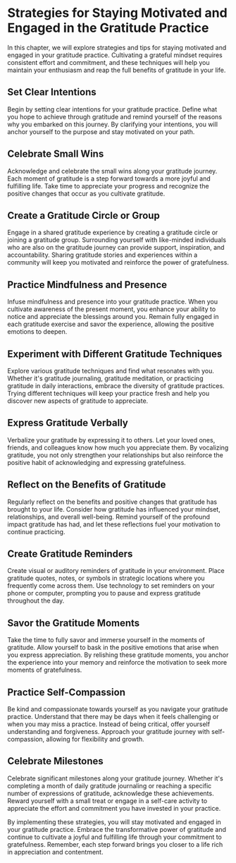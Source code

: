 Strategies for Staying Motivated and Engaged in the Gratitude Practice
=================================================================================

In this chapter, we will explore strategies and tips for staying motivated and engaged in your gratitude practice. Cultivating a grateful mindset requires consistent effort and commitment, and these techniques will help you maintain your enthusiasm and reap the full benefits of gratitude in your life.

**Set Clear Intentions**
------------------------

Begin by setting clear intentions for your gratitude practice. Define what you hope to achieve through gratitude and remind yourself of the reasons why you embarked on this journey. By clarifying your intentions, you will anchor yourself to the purpose and stay motivated on your path.

**Celebrate Small Wins**
------------------------

Acknowledge and celebrate the small wins along your gratitude journey. Each moment of gratitude is a step forward towards a more joyful and fulfilling life. Take time to appreciate your progress and recognize the positive changes that occur as you cultivate gratitude.

**Create a Gratitude Circle or Group**
--------------------------------------

Engage in a shared gratitude experience by creating a gratitude circle or joining a gratitude group. Surrounding yourself with like-minded individuals who are also on the gratitude journey can provide support, inspiration, and accountability. Sharing gratitude stories and experiences within a community will keep you motivated and reinforce the power of gratefulness.

**Practice Mindfulness and Presence**
-------------------------------------

Infuse mindfulness and presence into your gratitude practice. When you cultivate awareness of the present moment, you enhance your ability to notice and appreciate the blessings around you. Remain fully engaged in each gratitude exercise and savor the experience, allowing the positive emotions to deepen.

**Experiment with Different Gratitude Techniques**
--------------------------------------------------

Explore various gratitude techniques and find what resonates with you. Whether it's gratitude journaling, gratitude meditation, or practicing gratitude in daily interactions, embrace the diversity of gratitude practices. Trying different techniques will keep your practice fresh and help you discover new aspects of gratitude to appreciate.

**Express Gratitude Verbally**
------------------------------

Verbalize your gratitude by expressing it to others. Let your loved ones, friends, and colleagues know how much you appreciate them. By vocalizing gratitude, you not only strengthen your relationships but also reinforce the positive habit of acknowledging and expressing gratefulness.

**Reflect on the Benefits of Gratitude**
----------------------------------------

Regularly reflect on the benefits and positive changes that gratitude has brought to your life. Consider how gratitude has influenced your mindset, relationships, and overall well-being. Remind yourself of the profound impact gratitude has had, and let these reflections fuel your motivation to continue practicing.

**Create Gratitude Reminders**
------------------------------

Create visual or auditory reminders of gratitude in your environment. Place gratitude quotes, notes, or symbols in strategic locations where you frequently come across them. Use technology to set reminders on your phone or computer, prompting you to pause and express gratitude throughout the day.

**Savor the Gratitude Moments**
-------------------------------

Take the time to fully savor and immerse yourself in the moments of gratitude. Allow yourself to bask in the positive emotions that arise when you express appreciation. By relishing these gratitude moments, you anchor the experience into your memory and reinforce the motivation to seek more moments of gratefulness.

**Practice Self-Compassion**
----------------------------

Be kind and compassionate towards yourself as you navigate your gratitude practice. Understand that there may be days when it feels challenging or when you may miss a practice. Instead of being critical, offer yourself understanding and forgiveness. Approach your gratitude journey with self-compassion, allowing for flexibility and growth.

**Celebrate Milestones**
------------------------

Celebrate significant milestones along your gratitude journey. Whether it's completing a month of daily gratitude journaling or reaching a specific number of expressions of gratitude, acknowledge these achievements. Reward yourself with a small treat or engage in a self-care activity to appreciate the effort and commitment you have invested in your practice.

By implementing these strategies, you will stay motivated and engaged in your gratitude practice. Embrace the transformative power of gratitude and continue to cultivate a joyful and fulfilling life through your commitment to gratefulness. Remember, each step forward brings you closer to a life rich in appreciation and contentment.
